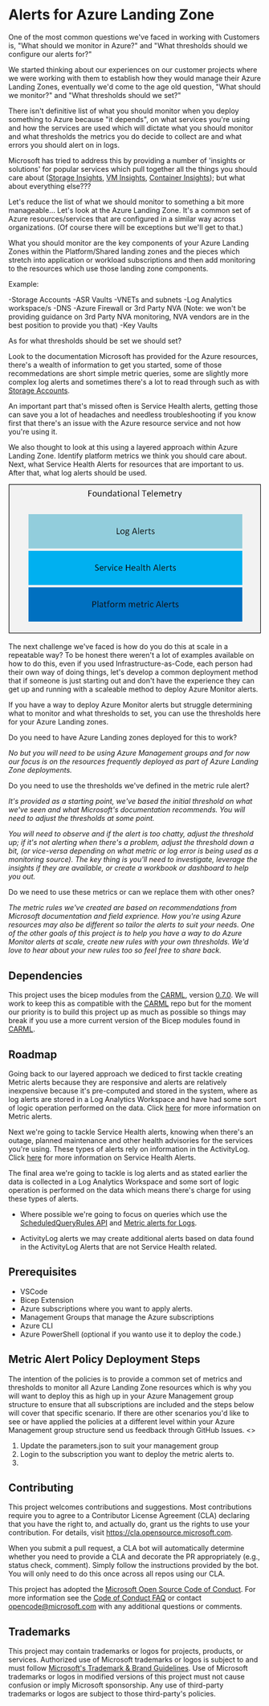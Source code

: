 # Alerts for Azure Landing Zone

One of the most common questions we've faced in working with Customers is, "What should we monitor in Azure?" and "What thresholds should we configure our alerts for?"

We started thinking about our experiences on our customer projects where we were working with them to establish how they would manage their Azure Landing Zones, eventually we'd come to the age old question, "What should we monitor?" and "What thresholds should we set?"

There isn't definitive list of what you should monitor when you deploy something to Azure because "it depends", on what services you're using and how the services are used which will dictate what you should monitor and what thresholds the metrics you do decide to collect are and what errors you should alert on in logs.

Microsoft has tried to address this by providing a number of 'insights or solutions' for popular services which pull together all the things you should care about ([Storage Insights](https://learn.microsoft.com/en-us/azure/storage/common/storage-insights-overview), [VM Insights](https://learn.microsoft.com/en-us/azure/azure-monitor/vm/vminsights-overview), [Container Insights](https://learn.microsoft.com/en-us/azure/azure-monitor/containers/container-insights-overview)); but what about everything else???

Let's reduce the list of what we should monitor to something a bit more manageable... Let's look at the Azure Landing Zone. It's a common set of Azure resources/services that are configured in a similar way across organizations. (Of course there will be exceptions but we'll get to that.)

 What you should monitor are the key components of your Azure Landing Zones within the Platform/Shared landing zones and the pieces which stretch into application or workload subscriptions and then add monitoring to the resources which use those landing zone components.

 Example:

  -Storage Accounts
  -ASR Vaults
  -VNETs and subnets
  -Log Analytics workspace/s
  -DNS
  -Azure Firewall or 3rd Party NVA (Note: we won't be providing guidance on 3rd Party NVA monitoring, NVA vendors are in the best position to provide you that)
  -Key Vaults

 As for what thresholds should be set we should set?

 Look to the documentation Microsoft has provided for the Azure resources, there's a wealth of information to get you started, some of those recommedations are short simple metric queries, some are slightly more complex log alerts and sometimes there's a lot to read through such as with [Storage Accounts](https://learn.microsoft.com/en-us/azure/storage/blobs/blob-storage-monitoring-scenarios).

 An important part that's missed often is Service Health alerts, getting those can save you a lot of headaches and needless troubleshooting if you know first that there's an issue with the Azure resource service and not how you're using it.

We also thought to look at this using a layered approach within Azure Landing Zone.
Identify platform metrics we think you should care about.
Next, what Service Health Alerts for resources that are important to us.
After that, what log alerts should be used.

![Monitoring Layers](.github\media\Layers.png)

The next challenge we've faced is how do you do this at scale in a repeatable way? To be honest there weren't a lot of examples available on how to do this, even if you used Infrastructure-as-Code, each person had their own way of doing things, let's develop a common deployment method that if someone is just starting out and don't have the experience they can get up and running with a scaleable method to deploy Azure Monitor alerts.

If you have a way to deploy Azure Monitor alerts but struggle determining what to monitor and what thresholds to set, you can use the thresholds here for your Azure Landing zones.

Do you need to have Azure Landing zones deployed for this to work?

*No but you will need to be using Azure Management groups and for now our focus is on the resources frequently deployed as part of Azure Landing Zone deployments.*

Do you need to use the thresholds we've defined in the metric rule alert?

*It's provided as a starting point, we've based the initial threshold on what we've seen and what Microsoft's documentation recommends. You will need to adjust the thresholds at some point.*

*You will need to observe and if the alert is too chatty, adjust the threshold up; if it's not alerting when there's a problem, adjust the threshold down a bit, (or vice-versa depending on what metric or log error is being used as a monitoring source). The key thing is you'll need to investigate, leverage the insights if they are available, or create a workbook or dashboard to help you out.*

Do we need to use these metrics or can we replace them with other ones?

*The metric rules we've created are based on recommendations from Microsoft documentation and field exprience. How you're using Azure resources may also be different so tailor the alerts to suit your needs. One of the other goals of this project is to help you have a way to do Azure Monitor alerts at scale, create new rules with your own thresholds. We'd love to hear about your new rules too so feel free to share back.*

## Dependencies

This project uses the bicep modules from the [CARML](https://github.com/Azure/ResourceModules), version [0.7.0](https://github.com/Azure/ResourceModules/releases/tag/v0.7.0). We will work to keep this as compatible with the [CARML](https://github.com/Azure/ResourceModules) repo but for the moment our priority is to build this project up as much as possible so things may break if you use a more current version of the Bicep modules found in [CARML](https://github.com/Azure/ResourceModules).

## Roadmap

Going back to our layered approach we dediced to first tackle creating Metric alerts because they are responsive and alerts are relatively inexpensive because it's pre-computed and stored in the system, where as log alerts are stored in a Log Analytics Workspace and have had some sort of logic operation performed on the data. Click [here](https://learn.microsoft.com/en-us/azure/azure-monitor/alerts/alerts-types#metric-alerts) for more information on Metric alerts.

Next we're going to tackle Service Health alerts, knowing when there's an outage, planned maintenance and other health advisories for the services you're using. These types of alerts rely on information in the ActivityLog. Click [here](https://learn.microsoft.com/en-us/azure/service-health/overview) for more information on Service Health Alerts.

The final area we're going to tackle is log alerts and as stated earlier the data is collected in a Log Analytics Workspace and some sort of logic operation is performed on the data which means there's charge for using these types of alerts.

- Where possible we're going to focus on queries which use the [ScheduledQueryRules API](https://learn.microsoft.com/en-us/azure/azure-monitor/alerts/alerts-log-api-switch) and [Metric alerts for Logs](https://learn.microsoft.com/en-us/azure/azure-monitor/alerts/alerts-metric-logs).

- ActivityLog alerts we may create additional alerts based on data found in the ActivityLog Alerts that are not Service Health related.

## Prerequisites

- VSCode
- Bicep Extension
- Azure subscriptions where you want to apply alerts.
- Management Groups that manage the Azure subscriptions
- Azure CLI
- Azure PowerShell (optional if you wanto use it to deploy the code.)

## Metric Alert Policy Deployment Steps

The intention of the policies is to provide a common set of metrics and thresholds to monitor all Azure Landing Zone resources which is why you will want to deploy this as high up in your Azure Management group structure to ensure that all subscriptions are included and the steps below will cover that specific scenario. If there are other scenarios you'd like to see or have applied the policies at a different level within your Azure Management group structure send us feedback through GitHub Issues. <<Link>>

1. Update the parameters.json to suit your management group
2. Login to the subscription you want to deploy the metric alerts to.
3.

## Contributing

This project welcomes contributions and suggestions.  Most contributions require you to agree to a
Contributor License Agreement (CLA) declaring that you have the right to, and actually do, grant us
the rights to use your contribution. For details, visit <https://cla.opensource.microsoft.com>.

When you submit a pull request, a CLA bot will automatically determine whether you need to provide
a CLA and decorate the PR appropriately (e.g., status check, comment). Simply follow the instructions
provided by the bot. You will only need to do this once across all repos using our CLA.

This project has adopted the [Microsoft Open Source Code of Conduct](https://opensource.microsoft.com/codeofconduct/).
For more information see the [Code of Conduct FAQ](https://opensource.microsoft.com/codeofconduct/faq/) or
contact [opencode@microsoft.com](mailto:opencode@microsoft.com) with any additional questions or comments.

## Trademarks

This project may contain trademarks or logos for projects, products, or services. Authorized use of Microsoft
trademarks or logos is subject to and must follow
[Microsoft's Trademark & Brand Guidelines](https://www.microsoft.com/en-us/legal/intellectualproperty/trademarks/usage/general).
Use of Microsoft trademarks or logos in modified versions of this project must not cause confusion or imply Microsoft sponsorship.
Any use of third-party trademarks or logos are subject to those third-party's policies.
